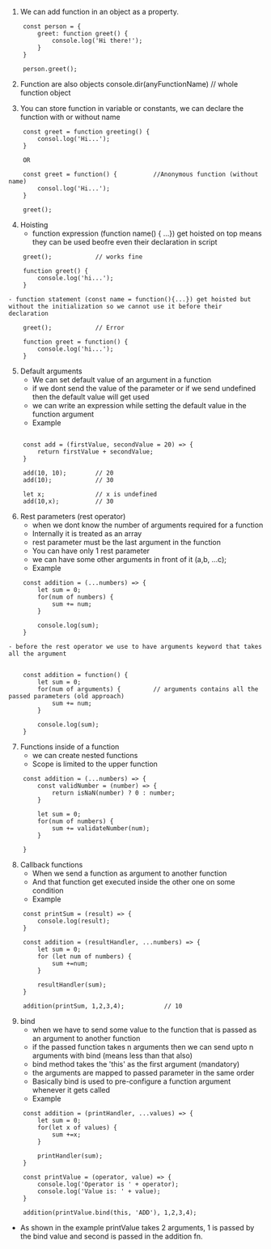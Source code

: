 1. We can add function in an object as a property.

```
    const person = {
        greet: function greet() {
            console.log('Hi there!');
        }
    }

    person.greet();
```

2. Function are also objects
   console.dir(anyFunctionName) // whole function object

3. You can store function in variable or constants, we can declare the function with or without name

```
    const greet = function greeting() {
        consol.log('Hi...');
    }

    OR

    const greet = function() {          //Anonymous function (without name)
        consol.log('Hi...');
    }

    greet();
```

4. Hoisting
   - function expression (function name() { ...}) get hoisted on top means they can be used beofre even their declaration in script

```
    greet();            // works fine

    function greet() {
        console.log('hi...');
    }

```

    - function statement (const name = function(){...}) get hoisted but without the initialization so we cannot use it before their declaration

```
    greet();            // Error

    function greet = function() {
        console.log('hi...');
    }
```

5. Default arguments
   - We can set default value of an argument in a function
   - if we dont send the value of the parameter or if we send undefined then the default value will get used
   - we can write an expression while setting the default value in the function argument
   - Example

```

    const add = (firstValue, secondValue = 20) => {
        return firstValue + secondValue;
    }

    add(10, 10);        // 20
    add(10);            // 30

    let x;              // x is undefined
    add(10,x);          // 30

```

6. Rest parameters (rest operator)
   - when we dont know the number of arguments required for a function
   - Internally it is treated as an array
   - rest parameter must be the last argument in the function
   - You can have only 1 rest parameter
   - we can have some other arguments in front of it (a,b, ...c);
   - Example

```
    const addition = (...numbers) => {
        let sum = 0;
        for(num of numbers) {
            sum += num;
        }

        console.log(sum);
    }
```

    - before the rest operator we use to have arguments keyword that takes all the argument

```

    const addition = function() {
        let sum = 0;
        for(num of arguments) {         // arguments contains all the passed parameters (old approach)
            sum += num;
        }

        console.log(sum);
    }
```

7. Functions inside of a function
   - we can create nested functions
   - Scope is limited to the upper function

```
    const addition = (...numbers) => {
        const validNumber = (number) => {
            return isNaN(number) ? 0 : number;
        }

        let sum = 0;
        for(num of numbers) {
            sum += validateNumber(num);
        }

    }
```

8.  Callback functions
    - When we send a function as argument to another function
    - And that function get executed inside the other one on some condition
    - Example

```
    const printSum = (result) => {
        console.log(result);
    }

    const addition = (resultHandler, ...numbers) => {
        let sum = 0;
        for (let num of numbers) {
            sum +=num;
        }

        resultHandler(sum);
    }

    addition(printSum, 1,2,3,4);           // 10
```

9. bind
   - when we have to send some value to the function that is passed as an argument to another function
   - if the passed function takes n arguments then we can send upto n arguments with bind (means less than that also)
   - bind method takes the 'this' as the first argument (mandatory)
   - the arguments are mapped to passed parameter in the same order
   - Basically bind is used to pre-configure a function argument whenever it gets called
   - Example

```
    const addition = (printHandler, ...values) => {
        let sum = 0;
        for(let x of values) {
            sum +=x;
        }

        printHandler(sum);
    }

    const printValue = (operator, value) => {
        console.log('Operator is ' + operator);
        console.log('Value is: ' + value);
    }

    addition(printValue.bind(this, 'ADD'), 1,2,3,4);
```
   - As shown in the example printValue takes 2 arguments, 1 is passed by the bind value and second is passed in the addition fn.
